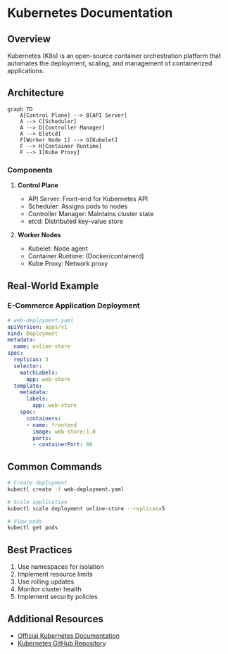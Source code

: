 # Kubernetes Documentation

## Overview

Kubernetes (K8s) is an open-source container orchestration platform that automates the deployment, scaling, and management of containerized applications.

## Architecture

```mermaid
graph TD
    A[Control Plane] --> B[API Server]
    A --> C[Scheduler]
    A --> D[Controller Manager]
    A --> E[etcd]
    F[Worker Node 1] --> G[Kubelet]
    F --> H[Container Runtime]
    F --> I[Kube Proxy]
```

### Components

1. **Control Plane**
   - API Server: Front-end for Kubernetes API
   - Scheduler: Assigns pods to nodes
   - Controller Manager: Maintains cluster state
   - etcd: Distributed key-value store

2. **Worker Nodes**
   - Kubelet: Node agent
   - Container Runtime: (Docker/containerd)
   - Kube Proxy: Network proxy

## Real-World Example

### E-Commerce Application Deployment

```yaml
# web-deployment.yaml
apiVersion: apps/v1
kind: Deployment
metadata:
  name: online-store
spec:
  replicas: 3
  selector:
    matchLabels:
      app: web-store
  template:
    metadata:
      labels:
        app: web-store
    spec:
      containers:
      - name: frontend
        image: web-store:1.0
        ports:
        - containerPort: 80
```

## Common Commands

```bash
# Create deployment
kubectl create -f web-deployment.yaml

# Scale application
kubectl scale deployment online-store --replicas=5

# View pods
kubectl get pods
```

## Best Practices

1. Use namespaces for isolation
2. Implement resource limits
3. Use rolling updates
4. Monitor cluster health
5. Implement security policies

## Additional Resources

- [Official Kubernetes Documentation](https://kubernetes.io/docs/)
- [Kubernetes GitHub Repository](https://github.com/kubernetes/kubernetes)
